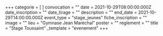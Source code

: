 +++
categorie = [ ]
convocation = ""
date = 2021-10-29T08:00:00.000Z
date_inscription = ""
date_tirage = ""
description = ""
end_date = 2021-10-29T14:00:00.000Z
event_type = "stage_jeunes"
fiche_inscription = ""
image = ""
lieu = "Gymnase Jean Maréchal"
poster = ""
reglement = ""
title = "Stage Toussaint"
_template = "evenement"
+++

